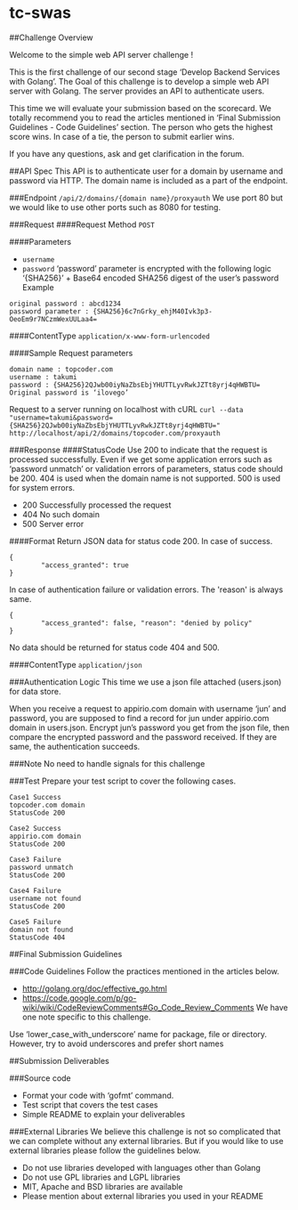 tc-swas
=======

##Challenge Overview

Welcome to the simple web API server challenge ! 

This is the first challenge of our second stage ‘Develop Backend Services with Golang’. The Goal of this challenge is to develop a simple web API server with Golang. The server provides an API to authenticate users. 

This time we will evaluate your submission based on the scorecard. We totally recommend you to read the articles mentioned in ‘Final Submission Guidelines - Code Guidelines’ section.  The person who gets the highest score wins. In case of a tie, the person to submit earlier wins.

If you have any questions, ask and get clarification in the forum.

##API Spec
This API is to authenticate user for a domain by username and password via HTTP. The domain name is included as a part of the endpoint.

###Endpoint
`/api/2/domains/{domain name}/proxyauth`
 We use port 80 but we would like to use other ports such as 8080 for testing.

###Request
####Request Method
`POST`

####Parameters
* `username`
* `password`
‘password’ parameter is encrypted with the following logic
‘{SHA256}’ + Base64 encoded SHA256 digest of the user’s password
Example
```
original password : abcd1234
password parameter : {SHA256}6c7nGrky_ehjM40Ivk3p3-OeoEm9r7NCzmWexUULaa4=
```

####ContentType
`application/x-www-form-urlencoded`

####Sample
Request parameters
```
domain name : topcoder.com
username : takumi
password : {SHA256}2QJwb00iyNaZbsEbjYHUTTLyvRwkJZTt8yrj4qHWBTU=
Original password is ‘ilovego’
```
Request to a server running on localhost with cURL
`curl --data "username=takumi&password={SHA256}2QJwb00iyNaZbsEbjYHUTTLyvRwkJZTt8yrj4qHWBTU=" http://localhost/api/2/domains/topcoder.com/proxyauth`

###Response
####StatusCode
Use 200 to indicate that the request is processed successfully. Even if we get some application errors such as ‘password unmatch’ or validation errors of parameters, status code should be 200. 404 is used when the domain name is not supported. 500 is used for system errors.
* 200    Successfully processed the request
* 404    No such domain
* 500    Server error

####Format
Return JSON data for status code 200.
In case of success.
```
{ 
        "access_granted": true
}
```
In case of authentication failure or validation errors. The 'reason' is always same.
```
{
        "access_granted": false, "reason": "denied by policy"
}
```
No data should be returned for status code 404 and 500.

####ContentType
`application/json`

###Authentication Logic
This time we use a json file attached (users.json) for data store. 

When you receive a request to appirio.com domain with username ‘jun’ and password, you are supposed to find a record for jun under appirio.com domain in users.json. Encrypt jun’s password you get from the json file, then compare the encrypted password and the password received. If they are same, the authentication succeeds.

###Note
No need to handle signals for this challenge

###Test
Prepare your test script to cover the following cases.
```
Case1 Success
topcoder.com domain
StatusCode 200

Case2 Success
appirio.com domain
StatusCode 200

Case3 Failure
password unmatch
StatusCode 200

Case4 Failure
username not found
StatusCode 200

Case5 Failure
domain not found 
StatusCode 404
```

##Final Submission Guidelines

###Code Guidelines
Follow the practices mentioned in the articles below.
 * http://golang.org/doc/effective_go.html
 * https://code.google.com/p/go-wiki/wiki/CodeReviewComments#Go_Code_Review_Comments
We have one note specific to this challenge.

Use ‘lower_case_with_underscore’ name for package, file or directory. However, try to avoid underscores and prefer short names

##Submission Deliverables

###Source code
* Format your code with ‘gofmt’ command.
* Test script that covers the test cases
* Simple README to explain your deliverables

###External Libraries
We believe this challenge is not so complicated that we can complete without any external libraries. But if you would like to use external libraries please follow the guidelines below.
* Do not use libraries developed with languages other than Golang
* Do not use GPL libraries and LGPL libraries
* MIT, Apache and BSD libraries are available
* Please mention about external libraries you used in your README
